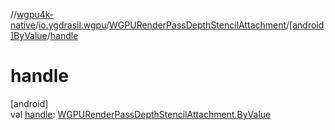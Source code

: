 //[wgpu4k-native](../../../../index.md)/[io.ygdrasil.wgpu](../../index.md)/[WGPURenderPassDepthStencilAttachment](../index.md)/[[android]ByValue](index.md)/[handle](handle.md)

# handle

[android]\
val [handle](handle.md): [WGPURenderPassDepthStencilAttachment.ByValue](../../../io.ygdrasil.wgpu.android/-w-g-p-u-render-pass-depth-stencil-attachment/-by-value/index.md)